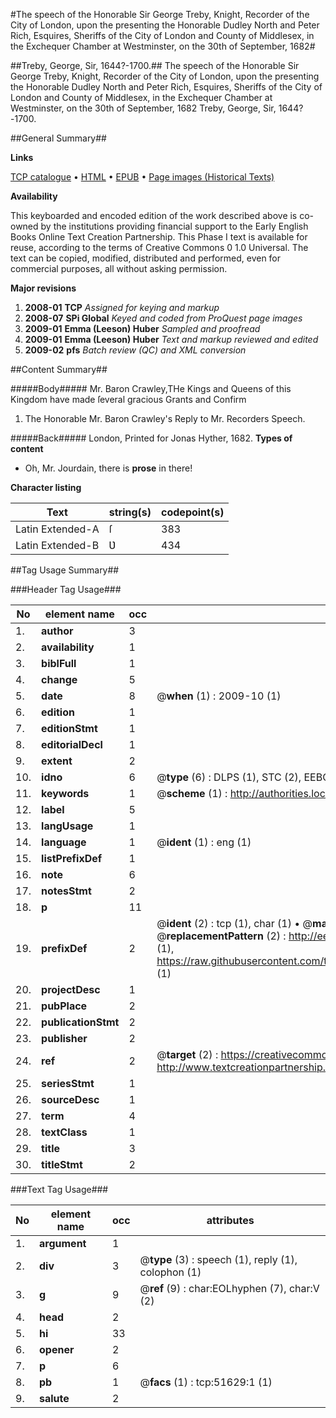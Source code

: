 #The speech of the Honorable Sir George Treby, Knight, Recorder of the City of London, upon the presenting the Honorable Dudley North and Peter Rich, Esquires, Sheriffs of the City of London and County of Middlesex, in the Exchequer Chamber at Westminster, on the 30th of September, 1682#

##Treby, George, Sir, 1644?-1700.##
The speech of the Honorable Sir George Treby, Knight, Recorder of the City of London, upon the presenting the Honorable Dudley North and Peter Rich, Esquires, Sheriffs of the City of London and County of Middlesex, in the Exchequer Chamber at Westminster, on the 30th of September, 1682
Treby, George, Sir, 1644?-1700.

##General Summary##

**Links**

[TCP catalogue](http://www.ota.ox.ac.uk/tcp/)  • 
[HTML](http://tei.it.ox.ac.uk/tcp/Texts-HTML/free/A63/A63110.html)  • 
[EPUB](http://tei.it.ox.ac.uk/tcp/Texts-EPUB/free/A63/A63110.epub) • 
[Page images (Historical Texts)](https://data.historicaltexts.jisc.ac.uk/view?pubId=eebo-11963192e&pageId=eebo-11963192e-51629-1)

**Availability**

This keyboarded and encoded edition of the
	       work described above is co-owned by the institutions
	       providing financial support to the Early English Books
	       Online Text Creation Partnership. This Phase I text is
	       available for reuse, according to the terms of Creative
	       Commons 0 1.0 Universal. The text can be copied,
	       modified, distributed and performed, even for
	       commercial purposes, all without asking permission.

**Major revisions**

1. __2008-01__ __TCP__ *Assigned for keying and markup*
1. __2008-07__ __SPi Global__ *Keyed and coded from ProQuest page images*
1. __2009-01__ __Emma (Leeson) Huber__ *Sampled and proofread*
1. __2009-01__ __Emma (Leeson) Huber__ *Text and markup reviewed and edited*
1. __2009-02__ __pfs__ *Batch review (QC) and XML conversion*

##Content Summary##

#####Body#####
Mr. Baron Crawley,THe Kings and Queens of this Kingdom have made ſeveral gracious Grants and Confirm
1. The Honorable Mr. Baron Crawley's Reply to Mr. Recorders Speech.

#####Back#####
London, Printed for Jonas Hyther, 1682.
**Types of content**

  * Oh, Mr. Jourdain, there is **prose** in there!

**Character listing**


|Text|string(s)|codepoint(s)|
|---|---|---|
|Latin Extended-A|ſ|383|
|Latin Extended-B|Ʋ|434|

##Tag Usage Summary##

###Header Tag Usage###

|No|element name|occ|attributes|
|---|---|---|---|
|1.|__author__|3||
|2.|__availability__|1||
|3.|__biblFull__|1||
|4.|__change__|5||
|5.|__date__|8| @__when__ (1) : 2009-10 (1)|
|6.|__edition__|1||
|7.|__editionStmt__|1||
|8.|__editorialDecl__|1||
|9.|__extent__|2||
|10.|__idno__|6| @__type__ (6) : DLPS (1), STC (2), EEBO-CITATION (1), OCLC (1), VID (1)|
|11.|__keywords__|1| @__scheme__ (1) : http://authorities.loc.gov/ (1)|
|12.|__label__|5||
|13.|__langUsage__|1||
|14.|__language__|1| @__ident__ (1) : eng (1)|
|15.|__listPrefixDef__|1||
|16.|__note__|6||
|17.|__notesStmt__|2||
|18.|__p__|11||
|19.|__prefixDef__|2| @__ident__ (2) : tcp (1), char (1)  •  @__matchPattern__ (2) : ([0-9\-]+):([0-9IVX]+) (1), (.+) (1)  •  @__replacementPattern__ (2) : http://eebo.chadwyck.com/downloadtiff?vid=$1&page=$2 (1), https://raw.githubusercontent.com/textcreationpartnership/Texts/master/tcpchars.xml#$1 (1)|
|20.|__projectDesc__|1||
|21.|__pubPlace__|2||
|22.|__publicationStmt__|2||
|23.|__publisher__|2||
|24.|__ref__|2| @__target__ (2) : https://creativecommons.org/publicdomain/zero/1.0/ (1), http://www.textcreationpartnership.org/docs/. (1)|
|25.|__seriesStmt__|1||
|26.|__sourceDesc__|1||
|27.|__term__|4||
|28.|__textClass__|1||
|29.|__title__|3||
|30.|__titleStmt__|2||


###Text Tag Usage###

|No|element name|occ|attributes|
|---|---|---|---|
|1.|__argument__|1||
|2.|__div__|3| @__type__ (3) : speech (1), reply (1), colophon (1)|
|3.|__g__|9| @__ref__ (9) : char:EOLhyphen (7), char:V (2)|
|4.|__head__|2||
|5.|__hi__|33||
|6.|__opener__|2||
|7.|__p__|6||
|8.|__pb__|1| @__facs__ (1) : tcp:51629:1 (1)|
|9.|__salute__|2||
